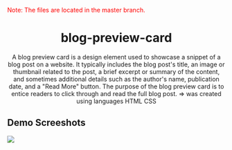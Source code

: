 <p style="color:red;">Note: The files are located in the master branch.</p>

<h1 align="center">blog-preview-card</h1>
<p align="center">A blog preview card is a design element used to showcase a snippet of a blog post on a website. It typically includes the blog post's title, an image or thumbnail related to the post, a brief excerpt or summary of the content, and sometimes additional details such as the author's name, publication date, and a "Read More" button. The purpose of the blog preview card is to entice readers to click through and read the full blog post. => was created using languages HTML CSS</p>

<h2>Demo Screeshots</h2>
<img src="https://github.com/the-artist-web/blog-preview-card/assets/162612001/35b7133b-0e5c-46f7-97a6-857ea229578f">
